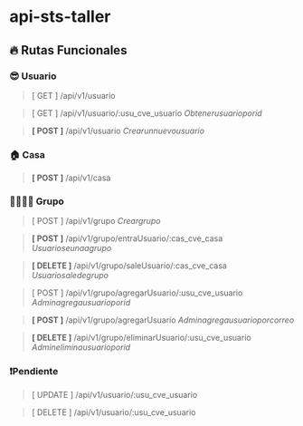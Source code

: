 # api-sts-taller

## 🔥 Rutas Funcionales

### 😎 Usuario 
> [ GET ] /api/v1/usuario 

> [ GET ] /api/v1/usuario/:usu_cve_usuario $Obtener usuario por id$

> **[ POST ]** /api/v1/usuario $Crear un nuevo usuario$

### 🏠 Casa
> **[ POST ]** /api/v1/casa

### 👨‍👩‍👧‍👦 Grupo
> [ POST ] /api/v1/grupo $Crear grupo$

> **[ POST ]** /api/v1/grupo/entraUsuario/:cas_cve_casa $Usuario se una a grupo$

> **[ DELETE ]** /api/v1/grupo/saleUsuario/:cas_cve_casa $Usuario sale de grupo$

> [ POST ] /api/v1/grupo/agregarUsuario/:usu_cve_usuario $Admin agrega usuario por id$

> **[ POST ]** /api/v1/grupo/agregarUsuario $Admin agrega usuario por correo$

> **[ DELETE ]** /api/v1/grupo/eliminarUsuario/:usu_cve_usuario $Admin elimina usuario por id$

### ❗Pendiente
> [ UPDATE ] /api/v1/usuario/:usu_cve_usuario

> [ DELETE ] /api/v1/usuario/:usu_cve_usuario